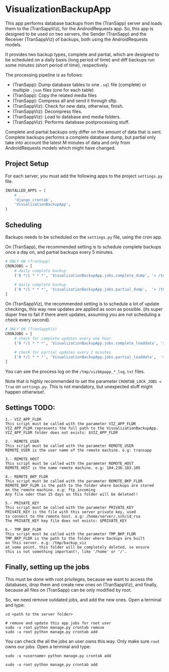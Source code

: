 # VisualizationBackupApp

This app performs database backups from the (TranSapp) server and loads them to the (TranSappViz), for the AndroidRequests app. So, this app is designed to be used on two servers, the Sender (TranSapp) and the Receiver (TranSappViz) of backups, both using the AndroidRequests models.

It provides two backup types, complete and partial, which are designed to be scheduled on a daily basis (long period of time) and diff backups run some minutes (short period of time), respectively.

The processing pipeline is as follows:

- (TranSapp): Dump database tables to one `.sql` file (complete) or multiple `.json` files (one for each table)
- (TranSapp): Copy the related media files
- (TranSapp): Compress all and send it through sftp.
- (TranSappViz): Check for new data, otherwise, finish.
- (TranSappViz): Decompress files.
- (TranSappViz): Load to database and media folders.
- (TranSappViz): Performs database postprocessing stuff. 

Complete and partial backups only differ on the amount of data that is sent. Complete backups performs a complete database dump, but partial only take into account the latest M minutes of data and only from AndroidRequests models which might have changed.


## Project Setup

For each server, you must add the following apps to the project `settings.py` file.

```python
INSTALLED_APPS = (
	# ...
	'django_crontab',
	'VisualizationBackupApp',
)
```

## Scheduling

Backups needs to be scheduled on the `settings.py` file, using the cron app. 

On (TranSapp), the recommended setting is to schedule complete backups once a day on, and partial backups every 5 minutes.
```python
# ONLY ON (TranSapp)
CRONJOBS = [	
    # daily complete backup
    ('0 */1 * * *', 'VisualizationBackupApp.jobs.complete_dump', '> /tmp/vizbkpapp_complete_dump_log.txt')
    
    # daily complete backup
    ('0 */1 * * *', 'VisualizationBackupApp.jobs.partial_dump',  '> /tmp/vizbkpapp_partial_dump_log.txt')
]
```

On (TranSappViz), the recommended setting is to schedule a lot of update checkings, this way new updates are applied as soon as possible. (its super duper free to fail if there arent updates, assuming you are not scheduling a check every second).
```python
# ONLY ON (TranSappViz)
CRONJOBS = [	
    # check for complete updates every one hour
    ('0 */1 * * *', 'VisualizationBackupApp.jobs.complete_loaddata', '> /tmp/vizbkpapp_complete_loaddata_log.txt')
    
    # check for partial updates every 2 minutes
    ('0 */1 * * *', 'VisualizationBackupApp.jobs.partial_loaddata',  '> /tmp/vizbkpapp_partial_loaddata_log.txt')
]
```
You can see the process log on the `/tmp/vizbkpapp_*_log.txt` files.

Note that is highly recommended to set the parameter `CRONTAB_LOCK_JOBS = True` on `settings.py`. This is not mandatory, but unexpected stuff might happen otherwise!.

## Settings TODO:
 
```
1.- VIZ_APP_FLDR
This script must be called with the parameter VIZ_APP_FLDR
VIZ_APP_FLDR represents the full path to the VisualizationBackupApp.
VIZ_APP_FLDR folder does not exists: $VIZ_APP_FLDR

2.- REMOTE_USER
This script must be called with the parameter REMOTE_USER
REMOTE_USER is the user name of the remote machine. e.g: transapp

3.- REMOTE_HOST
This script must be called with the parameter REMOTE_HOST
REMOTE_HOST is the name remote machine. e.g: 104.236.183.105

4.- REMOTE_BKP_FLDR
This script must be called with the parameter REMOTE_BKP_FLDR
REMOTE_BKP_FLDR is the path to the folder where backups are stored
on the remote machine. e.g: ftp_incoming
Any file oder than 15 days on this folder will be deleted!!

5.- PRIVATE_KEY
This script must be called with the parameter PRIVATE_KEY
PRIVATE_KEY is the file with this server private key, used
to connect to the remote host. e.g: /home/server/.ssh/id_rsa
The PRIVATE_KEY key file does not exists: $PRIVATE_KEY

6.- TMP_BKP_FLDR
This script must be called with the parameter TMP_BKP_FLDR
TMP_BKP_FLDR is the path to the folder where backups are built
on this server. e.g: /tmp/backup_viz
at some point, this folder will be completely deleted, so ensure
this is not something important!, like '/home' or '/'.
```

## Finally, setting up the jobs

This must be done with root privileges, because we want to access the databases, drop them and create new ones on (TranSappViz), and finally, because all files on (TranSapp) can be only modified by root.

So, we need remove outdated jobs, and add the new ones. Open a terminal and type:
```(bash)
cd <path to the server folder>

# remove and update this app jobs for root user
sudo -u root python manage.py crontab remove
sudo -u root python manage.py crontab add
```

You can check the all the jobs an user owns this way. Only make sure `root` owns our jobs. Open a terminal and type:
```(bash)
sudo -u <username> python manage.py crontab add 

sudo -u root python manage.py crontab add 
```



